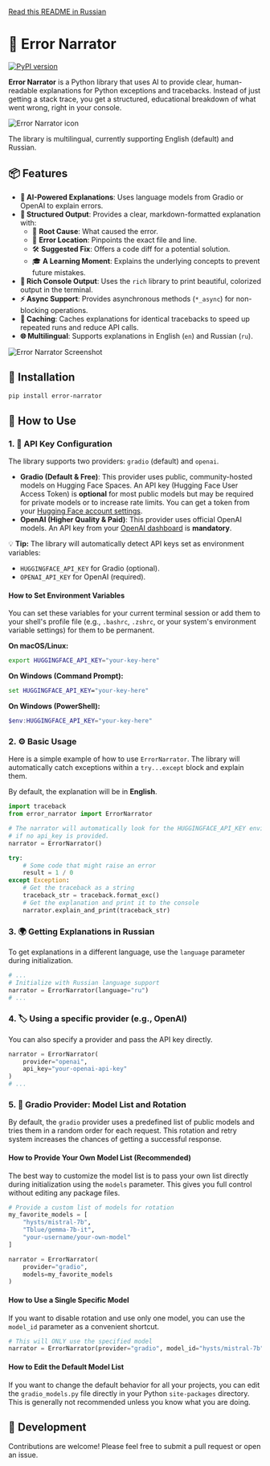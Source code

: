 [Read this README in Russian](README.ru.md)

# 🚀 Error Narrator

[![PyPI version](https://badge.fury.io/py/error-narrator.svg)](https://badge.fury.io/py/error-narrator)

**Error Narrator** is a Python library that uses AI to provide clear, human-readable explanations for Python exceptions and tracebacks. Instead of just getting a stack trace, you get a structured, educational breakdown of what went wrong, right in your console.

![Error Narrator icon](https://i.postimg.cc/ht2RnVg8/Error-narrator-icon.png)

The library is multilingual, currently supporting English (default) and Russian.

## 📦 Features

-   **🤖 AI-Powered Explanations**: Uses language models from Gradio or OpenAI to explain errors.
-   **📝 Structured Output**: Provides a clear, markdown-formatted explanation with:
    -   🎯 **Root Cause**: What caused the error.
    -   📍 **Error Location**: Pinpoints the exact file and line.
    -   🛠️ **Suggested Fix**: Offers a code diff for a potential solution.
    -   🎓 **A Learning Moment**: Explains the underlying concepts to prevent future mistakes.
-   **🎨 Rich Console Output**: Uses the `rich` library to print beautiful, colorized output in the terminal.
-   **⚡ Async Support**: Provides asynchronous methods (`*_async`) for non-blocking operations.
-   **💾 Caching**: Caches explanations for identical tracebacks to speed up repeated runs and reduce API calls.
-   **🌐 Multilingual**: Supports explanations in English (`en`) and Russian (`ru`).

![Error Narrator Screenshot](https://i.postimg.cc/BbydKLcV/2025-07-05-135631.png)

## 💾 Installation

```bash
pip install error-narrator
```

## 📝 How to Use

### 1. 🔑 API Key Configuration

The library supports two providers: `gradio` (default) and `openai`.

-   **Gradio (Default & Free)**: This provider uses public, community-hosted models on Hugging Face Spaces. An API key (Hugging Face User Access Token) is **optional** for most public models but may be required for private models or to increase rate limits. You can get a token from your [Hugging Face account settings](https://huggingface.co/settings/tokens).
-   **OpenAI (Higher Quality & Paid)**: This provider uses official OpenAI models. An API key from your [OpenAI dashboard](https://platform.openai.com/api-keys) is **mandatory**.

💡 **Tip:** The library will automatically detect API keys set as environment variables:
-   `HUGGINGFACE_API_KEY` for Gradio (optional).
-   `OPENAI_API_KEY` for OpenAI (required).

#### How to Set Environment Variables

You can set these variables for your current terminal session or add them to your shell's profile file (e.g., `.bashrc`, `.zshrc`, or your system's environment variable settings) for them to be permanent.

**On macOS/Linux:**
```bash
export HUGGINGFACE_API_KEY="your-key-here"
```

**On Windows (Command Prompt):**
```cmd
set HUGGINGFACE_API_KEY="your-key-here"
```

**On Windows (PowerShell):**
```powershell
$env:HUGGINGFACE_API_KEY="your-key-here"
```

### 2. ⚙️ Basic Usage

Here is a simple example of how to use `ErrorNarrator`. The library will automatically catch exceptions within a `try...except` block and explain them.

By default, the explanation will be in **English**.

```python
import traceback
from error_narrator import ErrorNarrator

# The narrator will automatically look for the HUGGINGFACE_API_KEY environment variable
# if no api_key is provided.
narrator = ErrorNarrator() 

try:
    # Some code that might raise an error
    result = 1 / 0
except Exception:
    # Get the traceback as a string
    traceback_str = traceback.format_exc()
    # Get the explanation and print it to the console
    narrator.explain_and_print(traceback_str)

```

### 3. 🌍 Getting Explanations in Russian

To get explanations in a different language, use the `language` parameter during initialization.

```python
# ...
# Initialize with Russian language support
narrator = ErrorNarrator(language="ru")
# ...
```

### 4. 🏷️ Using a specific provider (e.g., OpenAI)

You can also specify a provider and pass the API key directly.

```python
narrator = ErrorNarrator(
    provider="openai",
    api_key="your-openai-api-key"
)
# ...
```

### 5. 🔄 Gradio Provider: Model List and Rotation

By default, the `gradio` provider uses a predefined list of public models and tries them in a random order for each request. This rotation and retry system increases the chances of getting a successful response.

#### How to Provide Your Own Model List (Recommended)

The best way to customize the model list is to pass your own list directly during initialization using the `models` parameter. This gives you full control without editing any package files.

```python
# Provide a custom list of models for rotation
my_favorite_models = [
    "hysts/mistral-7b",
    "Tblue/gemma-7b-it",
    "your-username/your-own-model"
]

narrator = ErrorNarrator(
    provider="gradio",
    models=my_favorite_models
)
```

#### How to Use a Single Specific Model

If you want to disable rotation and use only one model, you can use the `model_id` parameter as a convenient shortcut.

```python
# This will ONLY use the specified model
narrator = ErrorNarrator(provider="gradio", model_id="hysts/mistral-7b")
```

#### How to Edit the Default Model List

If you want to change the default behavior for all your projects, you can edit the `gradio_models.py` file directly in your Python `site-packages` directory. This is generally not recommended unless you know what you are doing.

## 🤝 Development

Contributions are welcome! Please feel free to submit a pull request or open an issue.
